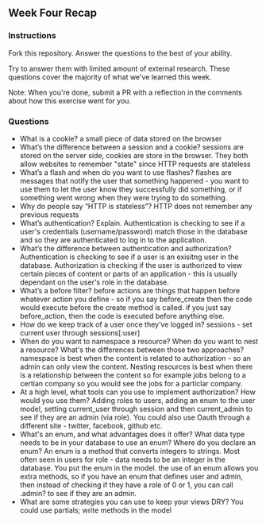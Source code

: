 ## Week Four Recap

### Instructions
Fork this repository. Answer the questions to the best of your ability.

Try to answer them with limited amount of external research. These questions cover the majority of what we've learned this week.

Note: When you're done, submit a PR with a reflection in the comments about how this exercise went for you.

### Questions

* What is a cookie? a small piece of data stored on the browser
* What’s the difference between a session and a cookie? sessions are stored on the server side, cookies are store in the browser. They both allow websites to remember "state" since HTTP requests are stateless
* What’s a flash and when do you want to use flashes? flashes are messages that notify the user that something happened - you want to use them to let the user know they successfully did something, or if something went wrong when they were trying to do something. 
* Why do people say “HTTP is stateless”? HTTP does not remember any previous requests
* What’s authentication? Explain. Authentication is checking to see if a user's credentials (username/password) match those in the database and so they are authenticated to log in to the application. 
* What’s the difference between authentication and authorization? Authentication is checking to see if a user is an exisitng user in the database. Authorization is checking if the user is authorized to view certain pieces of content or parts of an application - this is usually dependant on the user's role in the database. 
* What’s a before filter? before actions are things that happen before whatever action you define - so if you say before_create then the code would execute before the create method is called. if you just say before_action, then the code is executed before anything else. 
* How do we keep track of a user once they’ve logged in? sessions - set current user through sessions[:user]
* When do you want to namespace a resource? When do you want to nest a resource? What's the differences between those two approaches? namespace is best when the content is related to authorization - so an admin can only view the content. Nesting resources is best when there is a relationship between the content so for example jobs belong to a certian company so you would see the jobs for a particlar company. 
* At a high level, what tools can you use to implement authorization? How would you use them? Adding roles to users, adding an enum to the user model, setting current_user through session and then current_admin to see if they are an admin (via role). You could also use Oauth through a different site - twitter, facebook, github etc. 
* What's an enum, and what advantages does it offer? What data type needs to be in your database to use an enum? Where do you declare an enum? An enum is a method that converts integers to strings. Most often seen in users for role - data needs to be an integer in the database. You put the enum in the model. the use of an enum allows you extra methods, so if you have an enum that defines user and admin, then instead of checking if they have a role of 0 or 1, you can call .admin? to see if they are an admin. 
* What are some strategies you can use to keep your views DRY? You could use partials; write methods in the model
